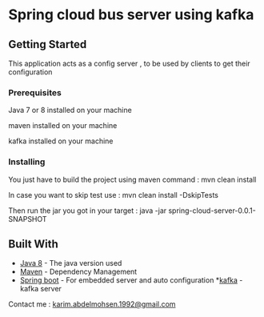 # Spring cloud bus server using kafka

## Getting Started

This application acts as a config server , to be used by clients to get their configuration

### Prerequisites

Java 7 or 8 installed on your machine

maven installed on your machine

kafka installed on your machine

### Installing

You just have to build the project using maven command : mvn clean install

In case you want to skip test use : mvn clean install -DskipTests

Then run the jar you got in your target : java -jar spring-cloud-server-0.0.1-SNAPSHOT

## Built With

* [Java 8](http://www.oracle.com/technetwork/java/javase/overview/java8-2100321.html) - The java version used
* [Maven](https://maven.apache.org/) - Dependency Management
* [Spring boot](https://projects.spring.io/spring-boot/) - For embedded server and auto configuration
*[kafka](https://kafka.apache.org/) -kafka server

Contact me : karim.abdelmohsen.1992@gmail.com